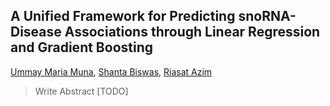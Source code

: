 ## A Unified Framework for Predicting snoRNA-Disease Associations through Linear Regression and Gradient Boosting

[Ummay Maria Muna](mailto:umuna201429@bscse.uiu.ac.bd),
[Shanta Biswas](mailto:sbiswas201418@bscse.uiu.ac.bd),
[Riasat Azim](mailto:dewanfarid@cse.uiu.ac.bd) 

> Write Abstract [TODO]
